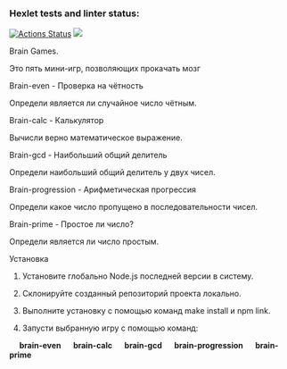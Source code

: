 ### Hexlet tests and linter status:
[![Actions Status](https://github.com/IamUnranked/frontend-project-44/workflows/hexlet-check/badge.svg)](https://github.com/IamUnranked/frontend-project-44/actions)
<a href="https://codeclimate.com/github/IamUnranked/frontend-project-44/maintainability"><img src="https://api.codeclimate.com/v1/badges/d9a9f931105fdb124a32/maintainability" /></a>

Brain Games.

Это пять мини-игр, позволяющих прокачать мозг

Brain-even  - Проверка на чётность

Определи является ли случайное число чётным.

Brain-calc - Калькулятор

Вычисли верно математическое выражение.

Brain-gcd - Наибольший общий делитель

Определи наибольший общий делитель у двух чисел.

Brain-progression - Арифметическая прогрессия

Определи какое число пропущено в последовательности чисел.

Brain-prime - Простое ли число?

Определи является ли число простым.

Установка
1. Установите глобально Node.js последней версии в систему.

2. Склонируйте созданный репозиторий проекта локально.

3. Выполните установку с помощью команд make install и npm link.

4. Запусти выбранную игру с помощью команд:

&emsp; **brain-even**
&emsp; **brain-calc**
&emsp; **brain-gcd**
&emsp; **brain-progression**
&emsp; **brain-prime**
